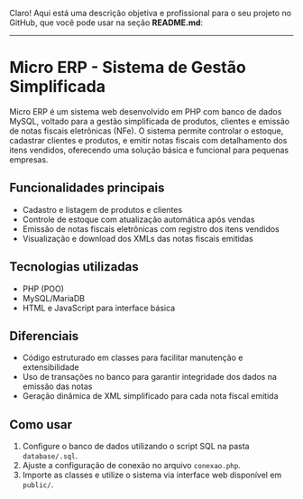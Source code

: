 Claro! Aqui está uma descrição objetiva e profissional para o seu projeto no GitHub, que você pode usar na seção **README.md**:

---

# Micro ERP - Sistema de Gestão Simplificada

Micro ERP é um sistema web desenvolvido em PHP com banco de dados MySQL, voltado para a gestão simplificada de produtos, clientes e emissão de notas fiscais eletrônicas (NFe). O sistema permite controlar o estoque, cadastrar clientes e produtos, e emitir notas fiscais com detalhamento dos itens vendidos, oferecendo uma solução básica e funcional para pequenas empresas.

## Funcionalidades principais

* Cadastro e listagem de produtos e clientes
* Controle de estoque com atualização automática após vendas
* Emissão de notas fiscais eletrônicas com registro dos itens vendidos
* Visualização e download dos XMLs das notas fiscais emitidas

## Tecnologias utilizadas

* PHP (POO)
* MySQL/MariaDB
* HTML e JavaScript para interface básica

## Diferenciais

* Código estruturado em classes para facilitar manutenção e extensibilidade
* Uso de transações no banco para garantir integridade dos dados na emissão das notas
* Geração dinâmica de XML simplificado para cada nota fiscal emitida

## Como usar

1. Configure o banco de dados utilizando o script SQL na pasta `database/.sql`.
2. Ajuste a configuração de conexão no arquivo `conexao.php`.
3. Importe as classes e utilize o sistema via interface web disponível em `public/`.
